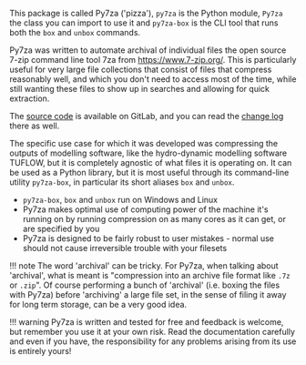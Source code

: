 This package is called Py7za ('pizza'), `py7za` is the Python module, `Py7za` the class you can import to use it and `py7za-box` is the CLI tool that runs both the `box` and `unbox` commands.

Py7za was written to automate archival of individual files the open source 7-zip command line tool 7za from https://www.7-zip.org/. This is particularly useful for very large file collections that consist of files that compress reasonably well, and which you don't need to access most of the time, while still wanting these files to show up in searches and allowing for quick extraction.

The [source code](https://gitlab.com/Jaap.vanderVelde/py7za) is available on GitLab, and you can read the [change log](https://gitlab.com/Jaap.vanderVelde/py7za/-/blob/master/CHANGELOG.md) there as well.

The specific use case for which it was developed was compressing the outputs of modelling software, like the hydro-dynamic modelling software TUFLOW, but it is completely agnostic of what files it is operating on. It can be used as a Python library, but it is most useful through its command-line utility `py7za-box`, in particular its short aliases `box` and `unbox`.

- `py7za-box`, `box` and `unbox` run on Windows and Linux 
- Py7za makes optimal use of computing power of the machine it's running on by running compression on as many cores as it can get, or are specified by you
- Py7za is designed to be fairly robust to user mistakes - normal use should not cause irreversible trouble with your filesets

!!! note
    The word 'archival' can be tricky. For Py7za, when talking about 'archival', what is meant is "compression into an archive file format like `.7z` or `.zip`". Of course performing a bunch of 'archival' (i.e. boxing the files with Py7za) before 'archiving' a large file set, in the sense of filing it away for long term storage, can be a very good idea.

!!! warning
    Py7za is written and tested for free and feedback is welcome, but remember you use it at your own risk. Read the documentation carefully and even if you have, the responsibility for any problems arising from its use is entirely yours!